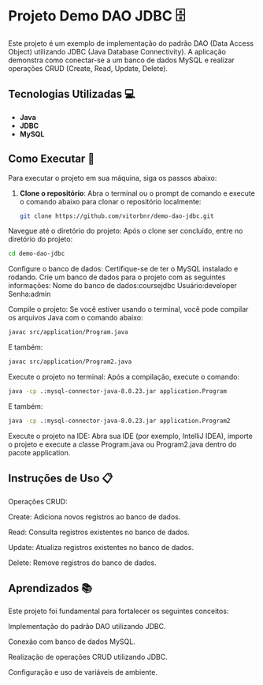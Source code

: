 # Projeto Demo DAO JDBC 🗄️

Este projeto é um exemplo de implementação do padrão DAO (Data Access Object) utilizando JDBC (Java Database Connectivity). A aplicação demonstra como conectar-se a um banco de dados MySQL e realizar operações CRUD (Create, Read, Update, Delete).

## Tecnologias Utilizadas 💻

- **Java**
- **JDBC**
- **MySQL**

## Como Executar 🚀

Para executar o projeto em sua máquina, siga os passos abaixo:

1. **Clone o repositório**: Abra o terminal ou o prompt de comando e execute o comando abaixo para clonar o repositório localmente:
   ```bash
   git clone https://github.com/vitorbnr/demo-dao-jdbc.git
Navegue até o diretório do projeto: Após o clone ser concluído, entre no diretório do projeto:

```bash
cd demo-dao-jdbc
```

Configure o banco de dados: Certifique-se de ter o MySQL instalado e rodando. Crie um banco de dados para o projeto com as seguintes informações:
Nome do banco de dados:coursejdbc
Usuário:developer
Senha:admin


Compile o projeto: Se você estiver usando o terminal, você pode compilar os arquivos Java com o comando abaixo:

```bash
javac src/application/Program.java
```
E também: 

```bash
javac src/application/Program2.java
```

Execute o projeto no terminal: Após a compilação, execute o comando:

```bash
java -cp .:mysql-connector-java-8.0.23.jar application.Program
```

E também: 

```bash
java -cp .:mysql-connector-java-8.0.23.jar application.Program2
```

Execute o projeto na IDE: Abra sua IDE (por exemplo, IntelliJ IDEA), importe o projeto e execute a classe Program.java ou Program2.java dentro do pacote application.

## Instruções de Uso 📋
Operações CRUD:

Create: Adiciona novos registros ao banco de dados.

Read: Consulta registros existentes no banco de dados.

Update: Atualiza registros existentes no banco de dados.

Delete: Remove registros do banco de dados.

## Aprendizados 📚
Este projeto foi fundamental para fortalecer os seguintes conceitos:

Implementação do padrão DAO utilizando JDBC.

Conexão com banco de dados MySQL.

Realização de operações CRUD utilizando JDBC.

Configuração e uso de variáveis de ambiente.
